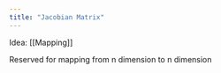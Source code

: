 ```yaml
---
title: "Jacobian Matrix"
---
```

Idea: [[Mapping]]

Reserved for mapping from n dimension to n dimension
